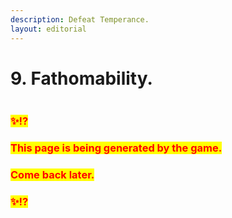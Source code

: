 ```yaml
---
description: Defeat Temperance.
layout: editorial
---
```


# 9. Fathomability.

<figure><img src="../../../../../../.gitbook/assets/pexels-btgl-♡-12758877.jpg" alt=""><figcaption></figcaption></figure>

### <mark style="color:red;">✨⁉️</mark>&#x20;

### <mark style="color:red;">This page is being generated by the game.</mark>&#x20;

### <mark style="color:red;">Come back later.</mark>

### <mark style="color:red;">✨⁉️</mark>
